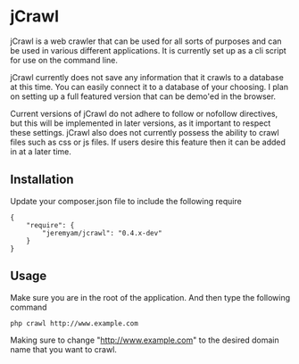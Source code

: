 # jCrawl
jCrawl is a web crawler that can be used for all sorts of purposes and can be used in various different applications. It is currently set up as a cli script for use on the command line. 

jCrawl currently does not save any information that it crawls to a database at this time. You can easily connect it to a database of your choosing. I plan on setting up a full featured version that can be demo'ed in the browser.

Current versions of jCrawl do not adhere to follow or nofollow directives, but this will be implemented in later versions, as it important to respect these settings. jCrawl also does not currently possess the ability to crawl files such as css or js files. If users desire this feature then it can be added in at a later time.



## Installation
Update your composer.json file to include the following require

```
{
	"require": {
		"jeremyam/jcrawl": "0.4.x-dev"
	}
}
```

## Usage
Make sure you are in the root of the application. And then type the following command

```
php crawl http://www.example.com
```

Making sure to change "http://www.example.com" to the desired domain name that you want to crawl.